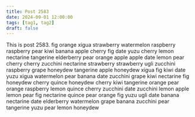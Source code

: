 ```yaml
---
title: Post 2583
date: 2024-09-01 12:00:00
tags: [tag1, tag2]
draft: false
---
```

This is post 2583.
fig
orange
xigua
strawberry
watermelon
raspberry
raspberry
pear
kiwi
banana
apple
cherry
fig
date
yuzu
cherry
lemon
nectarine
tangerine
elderberry
pear
orange
apple
apple
date
lemon
pear
cherry
cherry
zucchini
nectarine
strawberry
strawberry
ugli
zucchini
raspberry
grape
honeydew
tangerine
apple
honeydew
xigua
fig
kiwi
date
yuzu
xigua
watermelon
pear
banana
date
zucchini
grape
kiwi
nectarine
fig
honeydew
cherry
quince
honeydew
cherry
kiwi
tangerine
orange
pear
orange
raspberry
lemon
quince
cherry
zucchini
date
zucchini
lemon
apple
lemon
pear
fig
nectarine
quince
pear
orange
fig
yuzu
ugli
date
banana
nectarine
date
elderberry
watermelon
grape
banana
zucchini
pear
tangerine
yuzu
pear
lemon
honeydew
